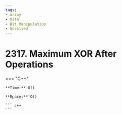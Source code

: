 ```yaml
---
tags:
- Array
- Math
- Bit Manipulation
- Unsolved
---
```



# 2317. Maximum XOR After Operations 

=== "C++"

    **Time:** O()

    **Space:** O()

    ``` c++
    ```